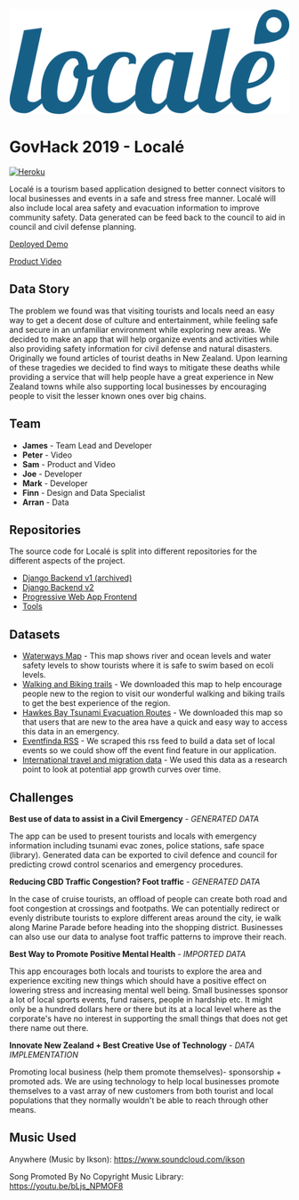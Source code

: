 ![Logo](https://raw.githubusercontent.com/TeamIO-NZ/GovHack2019/master/docs/locale.png)

# GovHack 2019 - Localé

[![Heroku](https://heroku-badge.herokuapp.com/?app=team-io-locale&style=flat)](https://team-io-locale.herokuapp.com)

Localé is a tourism based application designed to better connect visitors to local businesses and events in a safe and stress free manner. Localé will also include local area safety and evacuation information to improve community safety. Data generated can be feed back to the council to aid in council and civil defense planning.

[Deployed Demo](https://team-io-locale.herokuapp.com)

[Product Video](https://youtu.be/Wz4Gop04ciA)

## Data Story

The problem we found was that visiting tourists and locals need an easy way to get a decent dose of culture and entertainment, while feeling safe and secure in an unfamiliar environment while exploring new areas. We decided to make an app that will help organize events and activities while also providing safety information for civil defense and natural disasters.
Originally we found articles of tourist deaths in New Zealand. Upon learning of these tragedies we decided to find ways to mitigate these deaths while providing a service that will help people have a great experience in New Zealand towns while also supporting local businesses by encouraging people to visit the lesser known ones over big chains.

## Team

* **James** - Team Lead and Developer
* **Peter** - Video
* **Sam** - Product and Video
* **Joe** - Developer
* **Mark** - Developer
* **Finn** - Design and Data Specialist
* **Arran** - Data

## Repositories

The source code for Localé is split into different repositories for the different aspects of the project.

* [Django Backend v1 (archived)](https://github.com/TeamIO-NZ/locale-backend/)
* [Django Backend v2](https://github.com/TeamIO-NZ/locale-backend-v2/)
* [Progressive Web App Frontend](https://github.com/TeamIO-NZ/locale-pwa/)
* [Tools](https://github.com/TeamIO-NZ/local-tools)

## Datasets

* [Waterways Map](https://hbrcopendata-hbrc.opendata.arcgis.com/datasets/34bc4f1a0e184556a7916a9020cc47a9_6) - This map shows river and ocean levels and water safety levels to show tourists where it is safe to swim based on ecoli levels.
* [Walking and Biking trails](https://hbrcopendata-hbrc.opendata.arcgis.com/datasets/10c773dfc25b4911a457a662d2f17556_0?geometry=173.125%2C-40.165%2C181.486%2C-38.679) - We downloaded this map to help encourage people new to the region to visit our wonderful walking and biking trails to get the best experience of the region.
* [Hawkes Bay Tsunami Evacuation Routes](https://hbrcopendata-hbrc.opendata.arcgis.com/datasets/4d295d2f775a4972a10ecb1dd09c3774_0/data?geometry=175.881%2C-39.733%2C177.971%2C-39.362) - We downloaded this map so that users that are new to the area have a quick and easy way to access this data in an emergency.
* [Eventfinda RSS](https://www.eventfinda.co.nz/feed/events/hawkes-bay-gisborne/whatson/upcoming.rss) - We scraped this rss feed to build a data set of local events so we could show off the event find feature in our application.
* [International travel and migration data](https://www.stats.govt.nz/information-releases/international-travel-and-migration-september-2018) - We used this data as a research point to look at potential app growth curves over time.

## Challenges

**Best use of data to assist in a Civil Emergency** - *GENERATED DATA*

The app can be used to present tourists and locals with emergency information including tsunami evac zones, police stations, safe space (library). Generated data can be exported to civil defence and council for predicting crowd control scenarios and emergency procedures.

**Reducing CBD Traffic Congestion? Foot traffic** - *GENERATED DATA*

In the case of cruise tourists, an offload of people can create both road and foot congestion at crossings and footpaths. We can potentially redirect or evenly distribute tourists to explore different areas around the city, ie walk along Marine Parade before heading into the shopping district. Businesses can also use our data to analyse foot traffic patterns to improve their reach.

**Best Way to Promote Positive Mental Health** - *IMPORTED DATA*

This app encourages both locals and tourists to explore the area and experience exciting new things which should have a positive effect on lowering stress and increasing mental well being. Small businesses sponsor a lot of local sports events, fund raisers, people in hardship etc. It might only be a hundred dollars here or there but its at a local level where as the corporate's have no interest in supporting the small things that does not get there name out there.

**Innovate New Zealand + Best Creative Use of Technology** - *DATA IMPLEMENTATION*

Promoting local business (help them promote themselves)- sponsorship + promoted ads. We are using technology to help local businesses promote themselves to a vast array of new customers from both tourist and local populations that they normally wouldn't be able to reach through other means.

## Music Used

Anywhere (Music by Ikson): <https://www.soundcloud.com/ikson>

Song Promoted By No Copyright Music Library: <https://youtu.be/bLjs_NPMOF8>
